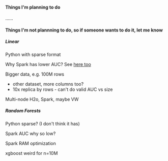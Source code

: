 


#### Things I'm planning to do

......


#### Things I'm not plannning to do, so if someone wants to do it, let me know 



##### Linear

Python with sparse format

Why Spark has lower AUC? See [here too](https://github.com/BIDData/BIDMach/wiki/Benchmarks#Reuters_Data)

Bigger data, e.g. 100M rows 
- other dataset, more columns too?
- 10x replica by rows - can't do valid AUC vs size

Multi-node H2o, Spark, maybe VW



##### Random Forests

Python sparse? (I don't think it has)

Spark AUC why so low?

Spark RAM optimization

xgboost weird for n=10M






